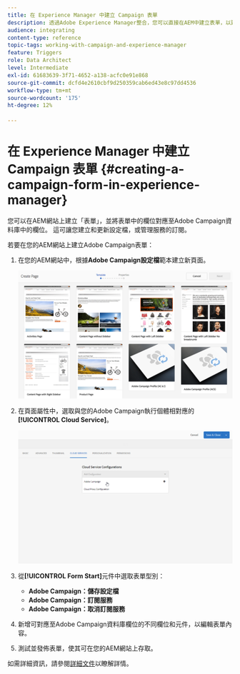 ```yaml
---
title: 在 Experience Manager 中建立 Campaign 表單
description: 透過Adobe Experience Manager整合，您可以直接在AEM中建立表單，以建立和更新設定檔或管理訂閱。
audience: integrating
content-type: reference
topic-tags: working-with-campaign-and-experience-manager
feature: Triggers
role: Data Architect
level: Intermediate
exl-id: 61683639-3f71-4652-a138-acfc0e91e868
source-git-commit: dcfd4e2610cbf9d250359cab6ed43e8c97dd4536
workflow-type: tm+mt
source-wordcount: '175'
ht-degree: 12%

---
```


# 在 Experience Manager 中建立 Campaign 表單 {#creating-a-campaign-form-in-experience-manager}

您可以在AEM網站上建立「表單」，並將表單中的欄位對應至Adobe Campaign資料庫中的欄位。 這可讓您建立和更新設定檔，或管理服務的訂閱。

若要在您的AEM網站上建立Adobe Campaign表單：

1. 在您的AEM網站中，根據&#x200B;**Adobe Campaign設定檔**&#x200B;範本建立新頁面。

   ![](assets/aem_content_forms.png)

1. 在頁面屬性中，選取與您的Adobe Campaign執行個體相對應的&#x200B;**[!UICONTROL Cloud Service]**。

   ![](assets/aem_content_forms_2.png)

1. 從&#x200B;**[!UICONTROL Form Start]**&#x200B;元件中選取表單型別：

   * **Adobe Campaign：儲存設定檔**
   * **Adobe Campaign：訂閱服務**
   * **Adobe Campaign：取消訂閱服務**

1. 新增可對應至Adobe Campaign資料庫欄位的不同欄位和元件，以編輯表單內容。
1. 測試並發佈表單，使其可在您的AEM網站上存取。

如需詳細資訊，請參閱[詳細文件](https://experienceleague.adobe.com/docs/experience-manager-65/authoring/aem-adobe-campaign/adobe-campaign-forms.html)以瞭解詳情。
